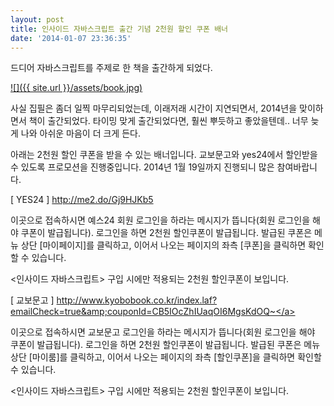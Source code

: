 ```yaml
---
layout: post
title: 인사이드 자바스크립트 출간 기념 2천원 할인 쿠폰 배너
date: '2014-01-07 23:36:35'
---
```


드디어 자바스크립트를 주제로 한 책을 출간하게 되었다.

<!-- <a href="http://www.yes24.com/24/goods/11781589" target="_blank"><img class="aligncenter size-full wp-image-927" alt="사진" src="http://nodejs-kr.org/wordpress/wp-content/uploads/2014/01/사진.jpg" width="313" height="400" /></a>
-->
<a href="http://www.yes24.com/24/goods/11781589" target="_blank"> ![]({{ site.url }}/assets/book.jpg) </a>


사실 집필은 좀더 일찍 마무리되었는데, 이래저래 시간이 지연되면서, 2014년을 맞이하면서 책이 출간되었다.
타이밍 맞게 출간되었다면, 훨씬 뿌듯하고 좋았을텐데.. 너무 늦게 나와 아쉬운 마음이 더 크게 든다.

아래는 2천원 할인 쿠폰을 받을 수 있는 배너입니다. 교보문고와 yes24에서 할인받을 수 있도록 프로모션을 진행중입니다.
2014년 1월 19일까지 진행되니 많은 참여바랍니다.

[ YES24 ]
<a href="http://me2.do/Gj9HJKb5">http://me2.do/Gj9HJKb5</a>

이곳으로 접속하시면 예스24 회원 로그인을 하라는 메시지가 뜹니다(회원 로그인을 해야 쿠폰이 발급됩니다).
로그인을 하면 2천원 할인쿠폰이 발급됩니다.
발급된 쿠폰은 메뉴 상단 [마이페이지]를 클릭하고, 이어서 나오는 페이지의 좌측 [쿠폰]을 클릭하면 확인할 수 있습니다.

&lt;인사이드 자바스크립트&gt; 구입 시에만 적용되는 2천원 할인쿠폰이 보입니다.

[ 교보문고 ]
<a href="http://www.kyobobook.co.kr/index.laf?emailCheck=true&amp;couponId=CB5IOcZhIUaqOI6MgsKdOQ~">http://www.kyobobook.co.kr/index.laf?emailCheck=true&amp;couponId=CB5IOcZhIUaqOI6MgsKdOQ~</a>

이곳으로 접속하시면 교보문고 로그인을 하라는 메시지가 뜹니다(회원 로그인을 해야 쿠폰이 발급됩니다).
로그인을 하면 2천원 할인쿠폰이 발급됩니다.
발급된 쿠폰은 메뉴 상단 [마이룸]를 클릭하고, 이어서 나오는 페이지의 좌측 [할인쿠폰]을 클릭하면 확인할 수 있습니다.

&lt;인사이드 자바스크립트&gt; 구입 시에만 적용되는 2천원 할인쿠폰이 보입니다.
